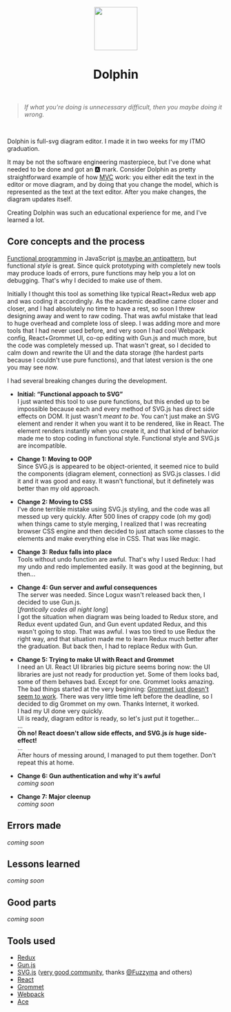 <p align="center"><a href="https://dolphin.js.org" target="_blank"><img width="100"src="http://miloslav.website/dolphin/media/logo.svg"></a></p>
<p align="center"><h1 align="center">Dolphin</h1></p>

<br>

> _If what you're doing is unnecessary difficult, then you maybe doing it wrong._  

<br>

Dolphin is full-svg diagram editor. I made it in two weeks for my ITMO graduation.

It may be not the software engineering masterpiece, but I've done what needed to be done and got an 🅰 mark.
Consider Dolphin as pretty straightforward example of how [MVC](https://en.wikipedia.org/wiki/Model%E2%80%93view%E2%80%93controller) work: you either edit the text in the editor or move diagram, and by doing that you change the model, which is represented as the text at the text editor. After you make changes, the diagram updates itself.

Creating Dolphin was such an educational experience for me, and I've learned a lot.

## Core concepts and the process
[Functional programming](https://en.wikipedia.org/wiki/Functional_programming) in JavaScript [is maybe an antipattern](https://hackernoon.com/functional-programming-in-javascript-is-an-antipattern-58526819f21e), but functional _style_ is great. Since quick prototyping with completely new tools may produce loads of errors, pure functions may help you a lot on debugging. That's why I decided to make use of them.

Initially I thought this tool as something like typical React+Redux web app and was coding it accordingly. As the academic deadline came closer and closer, and I had absolutely no time to have a rest, so soon I threw designing away and went to raw coding. That was awful mistake that lead to huge overhead and complete loss of sleep. I was adding more and more tools that I had never used before, and very soon I had cool Webpack config, React+Grommet UI, co-op editing with Gun.js and much more, but the code was completely messed up. That wasn't great, so I decided to calm down and rewrite the UI and the data storage (the hardest parts because I couldn't use pure functions), and that latest version is the one you may see now.

I had several breaking changes during the development.

 - __Initial: “Functional appoach to SVG”__  
I just wanted this tool to use pure functions, but this ended up to be impossible because each and every method of SVG.js has direct side effects on DOM. It just wasn't _meant to be_. You can't just make an SVG element and render it when you want it to be rendered, like in React. The element renders instantly when you create it, and that kind of behavior made me to stop coding in functional style. Functional style and SVG.js are incompatible.

 - __Change 1: Moving to OOP__  
Since SVG.js is appeared to be object-oriented, it seemed nice to build the components (diagram element, connection) as SVG.js classes. I did it and it was good and easy. It wasn't functional, but it definetely was better than my old approach.

 - __Change 2: Moving to CSS__  
I've done terrible mistake using SVG.js styling, and the code was all messed up very quickly. After 500 lines of crappy code (oh my god) when things came to style merging, I realized that I was recreating browser CSS engine and then decided to just attach some classes to the elements and make everything else in CSS. That was like magic.

 - __Change 3: Redux falls into place__  
Tools without undo function are awful. That's why I used Redux: I had my undo and redo implemented easily. It was good at the beginning, but then...

 - __Change 4: Gun server and awful consequences__  
The server was needed. Since Logux wasn't released back then, I decided to use Gun.js.  
[_frantically codes all night long_]  
I got the situation when diagram was being loaded to Redux store, and Redux event updated Gun, and Gun event updated Redux, and this wasn't going to stop. That was awful. I was too tired to use Redux the right way, and that situation made me to learn Redux much better after the graduation. But back then, I had to replace Redux with Gun.

 - __Change 5: Trying to make UI with React and Grommet__  
I need an UI. React UI libraries big picture seems boring now: the UI libraries are just not ready for production yet. Some of them looks bad, some of them behaves bad. Except for one. Grommet looks amazing. The bad things started at the very beginning: [Grommet just doesn't seem to work](https://github.com/grommet/grommet-cli/issues/35). There was very little time left before the deadline, so I decided to dig Grommet on my own. Thanks Internet, it worked.  
I had my UI done very quickly.  
UI is ready, diagram editor is ready, so let's just put it together...  
...  
__Oh no! React doesn't allow side effects, and SVG.js _is_ huge side-effect!__   
...  
After hours of messing around, I managed to put them together. Don't repeat this at home.

 - __Change 6: Gun authentication and why it's awful__  
_coming soon_

 - __Change 7: Major cleenup__  
_coming soon_

## Errors made
_coming soon_

## Lessons learned
_coming soon_

## Good parts
_coming soon_

## Tools used
 - [Redux](http://redux.js.org/)
 - [Gun.js](http://gun.js.org/)
 - [SVG.js](http://svgjs.com/) ([very good community](https://github.com/svgdotjs/svg.js/issues/684), thanks [@Fuzzyma](https://github.com/Fuzzyma) and others)
 - [React](https://facebook.github.io/react/)
 - [Grommet](https://grommet.github.io/)
 - [Webpack](https://webpack.github.io/)
 - [Ace](https://ace.c9.io/)
